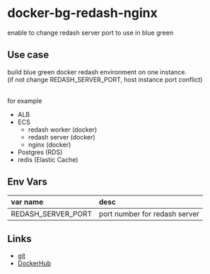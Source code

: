 # docker-bg-redash-nginx

enable to change redash server port to use in blue green

## Use case

build blue green docker redash environment on one instance.<br>
(if not change REDASH_SERVER_PORT, host instance port conflict)<br><br>

for example
- ALB
- ECS
    - redash worker (docker)
    - redash server (docker)
    - nginx (docker)
- Postgres (RDS)
- redis (Elastic Cache)



## Env Vars

|var name|desc|
|:---|:---|
|REDASH_SERVER_PORT|port number for redash server|


## Links
- [git](https://github.com/ys-tydy/docker-bg-redash-nginx)
- [DockerHub](https://hub.docker.com/r/ystydy/redash-nginx-bg/)
